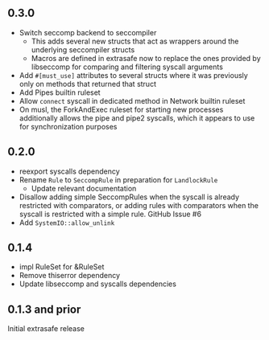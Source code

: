 0.3.0
-----
- Switch seccomp backend to seccompiler
  - This adds several new structs that act as wrappers around the underlying
    seccompiler structs
  - Macros are defined in extrasafe now to replace the ones provided by
    libseccomp for comparing and filtering syscall arguments
- Add `#[must_use]` attributes to several structs where it was previously only
  on methods that returned that struct
- Add Pipes builtin ruleset
- Allow `connect` syscall in dedicated method in Network builtin ruleset
- On musl, the ForkAndExec ruleset for starting new processes additionally
  allows the pipe and pipe2 syscalls, which it appears to use for
  synchronization purposes

0.2.0
-----
- reexport syscalls dependency
- Rename `Rule` to `SeccompRule` in preparation for `LandlockRule`
    - Update relevant documentation
- Disallow adding simple SeccompRules when the syscall is already restricted
  with comparators, or adding rules with comparators when the syscall is
  restricted with a simple rule. GitHub Issue #6
- Add `SystemIO::allow_unlink`

0.1.4
-----
- impl RuleSet for &RuleSet
- Remove thiserror dependency
- Update libseccomp and syscalls dependencies

0.1.3 and prior
----
Initial extrasafe release
